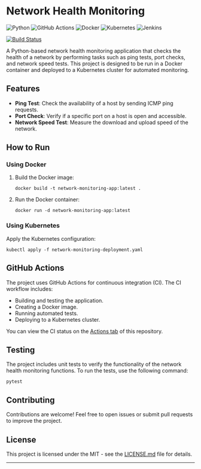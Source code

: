 # Network Health Monitoring

![Python](https://img.shields.io/badge/python-3670A0?style=for-the-badge&logo=python&logoColor=ffdd54)
![GitHub Actions](https://img.shields.io/badge/github%20actions-%232671E5.svg?style=for-the-badge&logo=githubactions&logoColor=white)
![Docker](https://img.shields.io/badge/docker-%230db7ed.svg?style=for-the-badge&logo=docker&logoColor=white)
![Kubernetes](https://img.shields.io/badge/kubernetes-%23326ce5.svg?style=for-the-badge&logo=kubernetes&logoColor=white)
![Jenkins](https://img.shields.io/badge/jenkins-%232C5263.svg?style=for-the-badge&logo=jenkins&logoColor=white)

[![Build Status](https://github.com/sinasun/netdevops-python/workflows/CI/badge.svg)](https://github.com/sinasun/netdevops-python/actions)

A Python-based network health monitoring application that checks the health of a network by performing tasks such as ping tests, port checks, and network speed tests. This project is designed to be run in a Docker container and deployed to a Kubernetes cluster for automated monitoring.

## Features

- **Ping Test**: Check the availability of a host by sending ICMP ping requests.
- **Port Check**: Verify if a specific port on a host is open and accessible.
- **Network Speed Test**: Measure the download and upload speed of the network.

## How to Run

### Using Docker

1. Build the Docker image:

   ```shell
   docker build -t network-monitoring-app:latest .
   ```

2. Run the Docker container:

   ```shell
   docker run -d network-monitoring-app:latest
   ```

### Using Kubernetes

Apply the Kubernetes configuration:

```shell
kubectl apply -f network-monitoring-deployment.yaml
```

## GitHub Actions

The project uses GitHub Actions for continuous integration (CI). The CI workflow includes:

- Building and testing the application.
- Creating a Docker image.
- Running automated tests.
- Deploying to a Kubernetes cluster.

You can view the CI status on the [Actions tab](https://github.com/sinasun/netdevops-python/actions) of this repository.

## Testing

The project includes unit tests to verify the functionality of the network health monitoring functions. To run the tests, use the following command:

```shell
pytest
```

## Contributing

Contributions are welcome! Feel free to open issues or submit pull requests to improve the project.

## License

This project is licensed under the MIT - see the [LICENSE.md](LICENSE.md) file for details.

---
